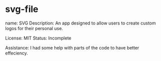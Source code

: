 # svg-file

name: SVG
Description: An app designed to allow users to create custom logos for their personal use.

License: MIT
Status: Incomplete


Assistance: I had some help with parts of the code to have better effeciency.
